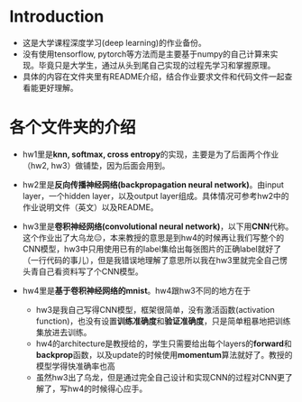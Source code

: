 # Introduction
* 这是大学课程深度学习(deep learning)的作业备份。  
* 没有使用tensorflow, pytorch等方法而是主要基于numpy的自己计算来实现。毕竟只是大学生，通过从头到尾自己实现的过程先学习和掌握原理。  
* 具体的内容在文件夹里有README介绍，结合作业要求文件和代码文件一起查看能更好理解。

# 各个文件夹的介绍
* hw1里是**knn, softmax, cross entropy**的实现，主要是为了后面两个作业（hw2, hw3）做铺垫，因为后面会用到。  

* hw2里是**反向传播神经网络(backpropagation neural network)**。由input layer，一个hidden layer，以及output layer组成。具体情况可参考hw2中的作业说明文件（英文）以及README。  

* hw3里是**卷积神经网络(convolutional neural network)**，以下用**CNN**代称。这个作业出了大乌龙😑，本来教授的意思是到hw4的时候再让我们写整个的CNN模型，hw3中只用使用已有的label集给出每张图片的正确label就好了（一行代码的事儿），但是我错误地理解了意思所以我在hw3里就完全自己愣头青自己看资料写了个CNN模型。  

* hw4里是**基于卷积神经网络的mnist**。hw4跟hw3不同的地方在于
	* hw3是我自己写得CNN模型，框架很简单，没有激活函数(activation function)，也没有设置**训练准确度**和**验证准确度**，只是简单粗暴地把训练集放进去训练。  
	* hw4的architecture是教授给的，学生只需要给出每个layers的**forward**和**backprop**函数，以及update的时候使用**momentum**算法就好了。教授的模型学得快准确率也高
	* 虽然hw3出了乌龙，但是通过完全自己设计和实现CNN的过程对CNN更了解了，写hw4的时候得心应手。